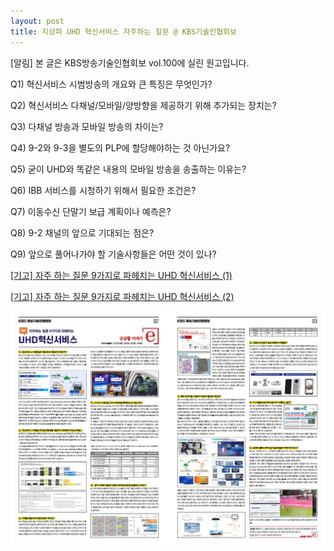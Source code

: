 ```yaml
---
layout: post
title: 지상파 UHD 혁신서비스 자주하는 질문 @ KBS기술인협회보
---
```

[알림] 본 글은 KBS방송기술인협회보 vol.100에 실린 원고입니다.


Q1) 혁신서비스 시범방송의 개요와 큰 특징은 무엇인가?

Q2) 혁신서비스 다채널/모바일/양방향을 제공하기 위해 추가되는 장치는?

Q3) 다채널 방송과 모바일 방송의 차이는?

Q4) 9-2와 9-3을 별도의 PLP에 할당해야하는 것 아닌가요?

Q5) 굳이 UHD와 똑같은 내용의 모바일 방송을 송출하는 이유는?

Q6) IBB 서비스를 시청하기 위해서 필요한 조건은?

Q7) 이동수신 단말기 보급 계획이나 예측은?

Q8) 9-2 채널의 앞으로 기대되는 점은?

Q9) 앞으로 풀어나가야 할 기술사항들은 어떤 것이 있나?

[[기고] 자주 하는 질문 9가지로 파헤치는 UHD 혁신서비스 (1)](http://journal.kobeta.com/%ea%b8%b0%ea%b3%a0-%ec%9e%90%ec%a3%bc-%ed%95%98%eb%8a%94-%ec%a7%88%eb%ac%b8-9%ea%b0%80%ec%a7%80%eb%a1%9c-%ed%8c%8c%ed%97%a4%ec%b9%98%eb%8a%94-uhd-%ed%98%81%ec%8b%a0%ec%84%9c%eb%b9%84%ec%8a%a4/)

[[기고] 자주 하는 질문 9가지로 파헤치는 UHD 혁신서비스 (2)](http://journal.kobeta.com/%ea%b8%b0%ea%b3%a0-%ec%9e%90%ec%a3%bc-%ed%95%98%eb%8a%94-%ec%a7%88%eb%ac%b8-9%ea%b0%80%ec%a7%80%eb%a1%9c-%ed%8c%8c%ed%97%a4%ec%b9%98%eb%8a%94-uhd-%ed%98%81%ec%8b%a0%ec%84%9c%eb%b9%84%ec%8a%a4/)

![그림](/images/UHD_MMS_QnA.jpg)

